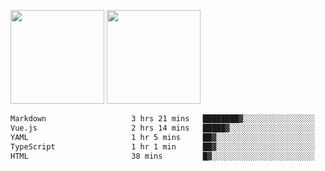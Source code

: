 <img src="https://github-readme-stats.vercel.app/api?username=Dream4ever&count_private=true&show_icons=true&theme=tokyonight" height="150" /> <img src="https://github-readme-stats.vercel.app/api/top-langs/?username=Dream4ever&count_private=true&show_icons=true&theme=tokyonight&langs_count=5&layout=compact" height="150" />

<!--START_SECTION:waka-->

```txt
Markdown                   3 hrs 21 mins   ████████▓░░░░░░░░░░░░░░░░   34.81 %
Vue.js                     2 hrs 14 mins   █████▓░░░░░░░░░░░░░░░░░░░   23.31 %
YAML                       1 hr 5 mins     ██▓░░░░░░░░░░░░░░░░░░░░░░   11.26 %
TypeScript                 1 hr 1 min      ██▓░░░░░░░░░░░░░░░░░░░░░░   10.66 %
HTML                       38 mins         █▓░░░░░░░░░░░░░░░░░░░░░░░   06.60 %
```

<!--END_SECTION:waka-->
